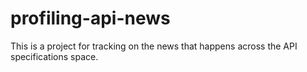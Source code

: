 # profiling-api-news
This is a project for tracking on the news that happens across the API specifications space.
